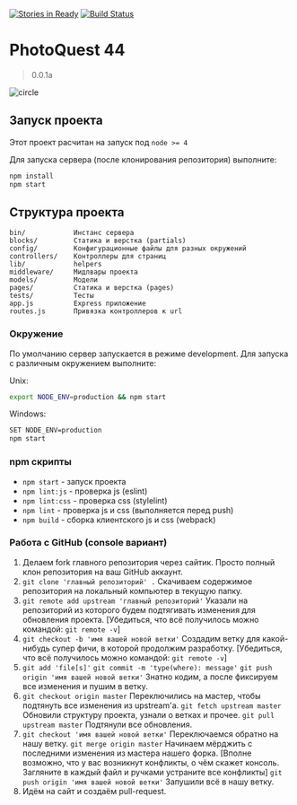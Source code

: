 [![Stories in Ready](https://badge.waffle.io/urfu-2015/team4.png?label=ready&title=Ready)](https://waffle.io/urfu-2015/team4)
[![Build Status](https://travis-ci.org/urfu-2015/team4.svg?branch=master)](https://travis-ci.org/urfu-2015/team4)

# PhotoQuest 44
> 0.0.1a

![circle](https://cloud.githubusercontent.com/assets/4165695/13728695/78d6ac82-e942-11e5-8e1d-d9c456fba919.gif)

## Запуск проекта

Этот проект расчитан на запуск под `node >= 4`

Для запуска сервера (после клонирования репозитория) выполните:
```bash
npm install
npm start
```

## Структура проекта

```
bin/            Инстанс сервера
blocks/         Статика и верстка (partials)
config/         Конфигурационные файлы для разных окружений
controllers/    Контроллеры для страниц
lib/            helpers
middleware/     Мидлвары проекта
models/         Модели
pages/          Статика и верстка (pages)
tests/          Тесты
app.js          Express приложение
routes.js       Привязка контроллеров к url
```

### Окружение

По умолчанию сервер запускается в режиме development.
Для запуска с различным окружением выполните:

Unix:
```bash
export NODE_ENV=production && npm start
```
Windows:
```bash
SET NODE_ENV=production
npm start
```

### npm скрипты

* `npm start` - запуск проекта
* `npm lint:js` - проверка js (eslint)
* `npm lint:css` - проверка css (stylelint)
* `npm lint` - проверка js и css (выполняется перед push)
* `npm build` - сборка клиентского js и css (webpack)

### Работа с GitHub (console вариант)
1. Делаем fork главного репозитория через сайтик.
    Просто полный клон репозитория на ваш GitHub аккаунт.
2. `git clone 'главный репозиторий' .`
    Скачиваем содержимое репозитория на локальный компьютер в текущую
    папку.
3. `git remote add upstream 'главный репозиторий'`
    Указали на репозиторий из которого будем подтягивать изменения для
    обновления проекта.
    [Убедиться, что всё получилось можно командой: `git remote -v`]
4.  `git checkout -b 'имя вашей новой ветки'`
    Создадим ветку для какой-нибудь супер фичи, в которой продолжим
    разработку.
    [Убедиться, что всё получилось можно командой: `git remote -v`]
5.  `git add 'file[s]'`
    `git commit -m 'type(where): message'`
    `git push origin 'имя вашей новой ветки'`
     Знатно кодим, а после фиксируем все изменения и пушим в ветку.
6.  `git checkout origin master`
    Переключились на мастер, чтобы подтянуть все изменения из upstream'а.
    `git fetch upstream master`
    Обновили структуру проекта, узнали о ветках и прочее.
    `git pull upstream master`
    Подтянули все обновления.
7.  `git checkout 'имя вашей новой ветки'`
    Переключаемся обратно на нашу ветку.
    `git merge origin master`
    Начинаем мёрджить с последними изменения из мастера нашего форка.
    [Вполне возможно, что у вас возникнут конфликты, о чём скажет консоль.
    Загляните в каждый файл и ручками устраните все конфликты]
    `git push origin 'имя вашей новой ветки'`
    Запушили всё в нашу ветку.
8.  Идём на сайт и создаём pull-request.
